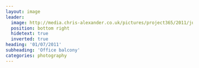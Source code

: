 ```yaml
---
layout: image
leader:
  image: http://media.chris-alexander.co.uk/pictures/project365/2011/jul/01/010711.jpg
  position: bottom right
  hidetext: true
  inverted: true
heading: '01/07/2011'
subheading: 'Office balcony'
categories: photography
---
```

